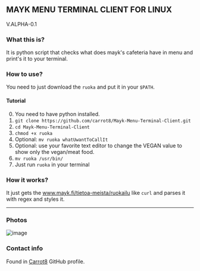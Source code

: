 ## MAYK MENU TERMINAL CLIENT FOR LINUX
V.ALPHA-0.1

### What this is?
It is python script that checks what does mayk's cafeteria have in menu and print's it to your terminal.

### How to use?
You need to just download the ```ruoka``` and put it in your `$PATH`. 

#### Tutorial
0. You need to have python installed.
1. ```git clone https://github.com/carrot8/Mayk-Menu-Terminal-Client.git```
2. ```cd Mayk-Menu-Terminal-Client```
3. ```chmod +x ruoka```
4. Optional: ```mv ruoka whatUwantToCallIt```
5. Optional: use your favorite text editor to change the VEGAN value to show only the vegan/meat food.
6. ```mv ruoka /usr/bin/```
7. Just run ```ruoka``` in  your terminal

### How it works?
It just gets the www.mayk.fi/tietoa-meista/ruokailu like ```curl``` and parses it with regex and styles it.

---

### Photos
![image](https://user-images.githubusercontent.com/78662938/142720951-9cf29121-347c-416e-b3aa-e10cda492261.png)


### Contact info
Found in [Carrot8](https://github.com/carrot8) GitHub profile.

